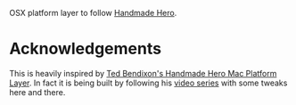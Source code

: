 OSX platform layer to follow [Handmade Hero](https://handmadehero.org/).

# Acknowledgements

This is heavily inspired by [Ted Bendixon's Handmade Hero Mac Platform Layer](https://github.com/TheoBendixson/Handmade-Hero-Mac-Platform-Layer-Following-Videos).
In fact it is being built by following his [video series](https://www.youtube.com/watch?v=M5l6CvHwWsc&t=5s) with some tweaks here and there.
